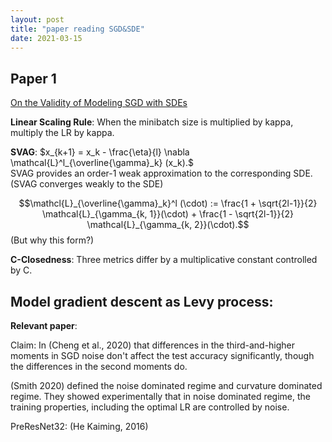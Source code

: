 ```yaml
---
layout: post
title: "paper reading SGD&SDE"
date: 2021-03-15
---
```


## Paper 1
[On the Validity of Modeling SGD with SDEs](https://arxiv.org/abs/2102.12470)

**Linear Scaling Rule**: When the minibatch size is multiplied by kappa, multiply the LR by kappa. 

**SVAG**: $x_{k+1} = x_k - \frac{\eta}{l} \nabla \mathcal{L}^l_{\overline{\gamma}_k} (x_k).$<br>
SVAG provides an order-1 weak approximation to the corresponding SDE. (SVAG converges weakly to the SDE)

$$\mathcl{L}_{\overline{\gamma}_k}^l (\cdot) := \frac{1 + \sqrt{2l-1}}{2} \mathcal{L}_{\gamma_{k, 1}}(\cdot) + \frac{1 - \sqrt{2l-1}}{2} \mathcal{L}_{\gamma_{k, 2}}(\cdot).$$
(But why this form?)

**C-Closedness**: Three metrics differ by a multiplicative constant controlled by C. 



## Model gradient descent as Levy process:

**Relevant paper**:

Claim: In (Cheng et al., 2020) that differences in the third-and-higher moments in SGD noise don't affect the test accuracy significantly, though the differences in the second moments do.

(Smith 2020) defined the noise dominated regime and curvature dominated regime. They showed experimentally that in noise dominated regime, the training properties, including the optimal LR are controlled by noise. 

PreResNet32: (He Kaiming, 2016)